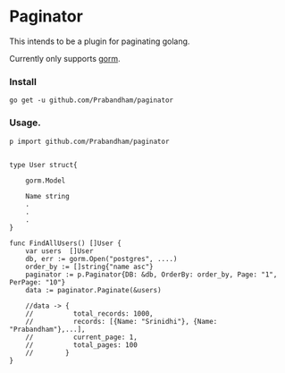 # Paginator

This intends to be a plugin for paginating golang.

Currently only supports [gorm](https://github.com/jinzhu/gorm).


### Install

`go get -u github.com/Prabandham/paginator`

### Usage.
```
p import github.com/Prabandham/paginator


type User struct{

    gorm.Model

    Name string
    .
    .
    .
}

func FindAllUsers() []User {
    var users  []User
    db, err := gorm.Open("postgres", ....)
    order_by := []string{"name asc"}
    paginator := p.Paginator{DB: &db, OrderBy: order_by, Page: "1", PerPage: "10"}
    data := paginator.Paginate(&users)

    //data -> {
    //          total_records: 1000,
    //          records: [{Name: "Srinidhi"}, {Name: "Prabandham"},...],
    //          current_page: 1,
    //          total_pages: 100
    //        }
}

